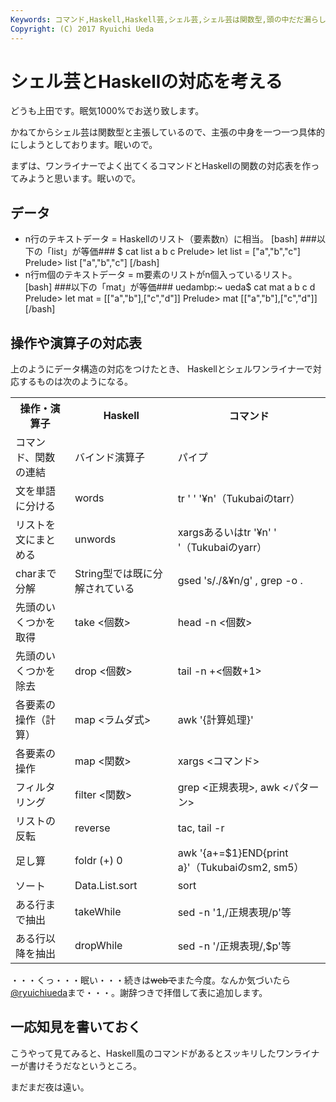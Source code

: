 ```yaml
---
Keywords: コマンド,Haskell,Haskell芸,シェル芸,シェル芸は関数型,頭の中だだ漏らし
Copyright: (C) 2017 Ryuichi Ueda
---
```


# シェル芸とHaskellの対応を考える
<!--:ja-->どうも上田です。眠気1000%でお送り致します。

かねてからシェル芸は関数型と主張しているので、主張の中身を一つ一つ具体的にしようとしております。眠いので。

まずは、ワンライナーでよく出てくるコマンドとHaskellの関数の対応表を作ってみようと思います。眠いので。

<!--:--><!--more--><!--:ja-->

<h2>データ</h2>

<ul>
 <li>n行のテキストデータ = Haskellのリスト（要素数n）に相当。
[bash]
###以下の「list」が等価###
$ cat list
a
b
c
Prelude&gt; let list = [&quot;a&quot;,&quot;b&quot;,&quot;c&quot;]
Prelude&gt; list
[&quot;a&quot;,&quot;b&quot;,&quot;c&quot;]
[/bash]
 </li>
 <li>n行m個のテキストデータ = m要素のリストがn個入っているリスト。
[bash]
###以下の「mat」が等価###
uedambp:~ ueda$ cat mat
a b
c d
Prelude&gt; let mat = [[&quot;a&quot;,&quot;b&quot;],[&quot;c&quot;,&quot;d&quot;]]
Prelude&gt; mat
[[&quot;a&quot;,&quot;b&quot;],[&quot;c&quot;,&quot;d&quot;]]
[/bash]
 </li>
</ul>

<h2>操作や演算子の対応表</h2>

上のようにデータ構造の対応をつけたとき、
Haskellとシェルワンライナーで対応するものは次のようになる。

<table>
 <tr>
 <th>操作・演算子</th>
 <th>Haskell</th>
 <th>コマンド</th>
 </tr>
 <tr>
 <td>コマンド、関数の連結</td>
 <td>バインド演算子</td>
 <td>パイプ</td>
 </tr>
 <tr>
 <td>文を単語に分ける</td>
 <td>words</td>
 <td>tr ' ' '¥n'（Tukubaiのtarr）</td>
 </tr>
 <tr>
 <td>リストを文にまとめる</td>
 <td>unwords</td>
 <td>xargsあるいはtr '¥n' ' '（Tukubaiのyarr）</td>
 </tr>
 <tr>
 <td>charまで分解</td>
 <td>String型では既に分解されている</td>
 <td>gsed 's/./&¥n/g' , grep -o .</td>
 </tr>
 <tr>
 <td>先頭のいくつかを取得</td>
 <td>take &lt;個数&gt;</td>
 <td>head -n &lt;個数&gt;</td>
 </tr>
 <tr>
 <td>先頭のいくつかを除去</td>
 <td>drop &lt;個数&gt;</td>
 <td>tail -n +&lt;個数+1&gt;</td>
 </tr>
 <tr>
 <td>各要素の操作（計算）</td>
 <td>map &lt;ラムダ式&gt;</td>
 <td>awk '{計算処理}'</td>
 </tr>
 <tr>
 <td>各要素の操作</td>
 <td>map &lt;関数&gt;</td>
 <td>xargs &lt;コマンド&gt;</td>
 </tr>
 <tr>
 <td>フィルタリング</td>
 <td>filter &lt;関数&gt;</td>
 <td>grep &lt;正規表現&gt;, awk &lt;パターン&gt;</td>
 </tr>
 <tr>
 <td>リストの反転</td>
 <td>reverse</td>
 <td>tac, tail -r</td>
 </tr>
 <tr>
 <td>足し算</td>
 <td>foldr (+) 0</td>
 <td>awk '{a+=$1}END{print a}'（Tukubaiのsm2, sm5）</td>
 </tr>
 <tr>
 <td>ソート</td>
 <td>Data.List.sort</td>
 <td>sort</td>
 </tr>
 <tr>
 <td>ある行まで抽出</td>
 <td>takeWhile</td>
 <td>sed -n '1,/正規表現/p'等</td>
 </tr>
 <tr>
 <td>ある行以降を抽出</td>
 <td>dropWhile</td>
 <td>sed -n '/正規表現/,$p'等</td>
 </tr>
</table>

・・・くっ・・・眠い・・・続きは<del>webで</del>また今度。なんか気づいたら<a href="https://twitter.com/ryuichiueda" target="_blank">\@ryuichiueda</a>まで・・・。謝辞つきで拝借して表に追加します。

<h2>一応知見を書いておく</h2>

こうやって見てみると、Haskell風のコマンドがあるとスッキリしたワンライナーが書けそうだなというところ。


まだまだ夜は遠い。<!--:-->

